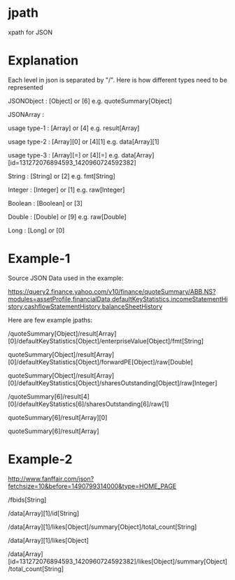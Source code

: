 # jpath
xpath for JSON

# Explanation
Each level in json is separated by "/". Here is how different types need to be represented

JSONObject : <name>[Object] or <name>[6] e.g. quoteSummary[Object]

JSONArray  : 

usage type-1 : <name>[Array] or <name>[4] e.g. result[Array]

usage type-2 : <name>[Array][0] or <name>[4][1] e.g. data[Array][1]

usage type-3 : <name>[Array][<name>=<value>] or <name>[4][<name>=<value>] e.g. data[Array][id=131272076894593_1420960724592382]


String     : <name>[String] or <name>[2] e.g. fmt[String]

Integer    : <name>[Integer] or <name>[1] e.g. raw[Integer]

Boolean    : <name>[Boolean] or <name>[3]

Double     : <name>[Double] or <name>[9] e.g. raw[Double]

Long       : <name>[Long] or <name>[0]


# Example-1 
Source JSON Data used in the example:

https://query2.finance.yahoo.com/v10/finance/quoteSummary/ABB.NS?modules=assetProfile,financialData,defaultKeyStatistics,incomeStatementHistory,cashflowStatementHistory,balanceSheetHistory

Here are few example jpaths:

/quoteSummary[Object]/result[Array][0]/defaultKeyStatistics[Object]/enterpriseValue[Object]/fmt[String]

quoteSummary[Object]/result[Array][0]/defaultKeyStatistics[Object]/forwardPE[Object]/raw[Double]

quoteSummary[Object]/result[Array][0]/defaultKeyStatistics[Object]/sharesOutstanding[Object]/raw[Integer]

/quoteSummary[6]/result[4][0]/defaultKeyStatistics[6]/sharesOutstanding[6]/raw[1]

quoteSummary[6]/result[Array][0]

quoteSummary[6]/result[Array]

# Example-2

http://www.fanffair.com/json?fetchsize=10&before=1490799314000&type=HOME_PAGE

/fbids[String]

/data[Array][1]/id[String]

/data[Array][1]/likes[Object]/summary[Object]/total_count[String]

/data[Array][1]/likes[Object]

/data[Array][id=131272076894593_1420960724592382]/likes[Object]/summary[Object]/total_count[String]

